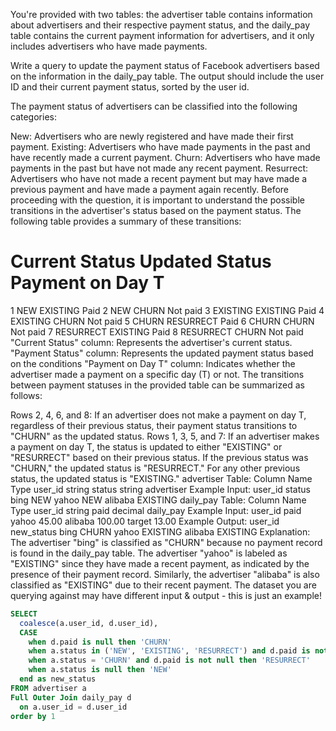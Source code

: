 You're provided with two tables: the advertiser table contains information about advertisers and their respective payment status, and the daily_pay table contains the current payment information for advertisers, and it only includes advertisers who have made payments.

Write a query to update the payment status of Facebook advertisers based on the information in the daily_pay table. The output should include the user ID and their current payment status, sorted by the user id.

The payment status of advertisers can be classified into the following categories:

New: Advertisers who are newly registered and have made their first payment.
Existing: Advertisers who have made payments in the past and have recently made a current payment.
Churn: Advertisers who have made payments in the past but have not made any recent payment.
Resurrect: Advertisers who have not made a recent payment but may have made a previous payment and have made a payment again recently.
Before proceeding with the question, it is important to understand the possible transitions in the advertiser's status based on the payment status. The following table provides a summary of these transitions:

#	Current Status	Updated Status	Payment on Day T
1	NEW	EXISTING	Paid
2	NEW	CHURN	Not paid
3	EXISTING	EXISTING	Paid
4	EXISTING	CHURN	Not paid
5	CHURN	RESURRECT	Paid
6	CHURN	CHURN	Not paid
7	RESURRECT	EXISTING	Paid
8	RESURRECT	CHURN	Not paid
"Current Status" column: Represents the advertiser's current status.
"Payment Status" column: Represents the updated payment status based on the conditions
"Payment on Day T" column: Indicates whether the advertiser made a payment on a specific day (T) or not.
The transitions between payment statuses in the provided table can be summarized as follows:

Rows 2, 4, 6, and 8: If an advertiser does not make a payment on day T, regardless of their previous status, their payment status transitions to "CHURN" as the updated status.
Rows 1, 3, 5, and 7: If an advertiser makes a payment on day T, the status is updated to either "EXISTING" or "RESURRECT" based on their previous status. If the previous status was "CHURN," the updated status is "RESURRECT." For any other previous status, the updated status is "EXISTING."
advertiser Table:
Column Name	Type
user_id	string
status	string
advertiser Example Input:
user_id	status
bing	NEW
yahoo	NEW
alibaba	EXISTING
daily_pay Table:
Column Name	Type
user_id	string
paid	decimal
daily_pay Example Input:
user_id	paid
yahoo	45.00
alibaba	100.00
target	13.00
Example Output:
user_id	new_status
bing	CHURN
yahoo	EXISTING
alibaba	EXISTING
Explanation:
The advertiser "bing" is classified as "CHURN" because no payment record is found in the daily_pay table.
The advertiser "yahoo" is labeled as "EXISTING" since they have made a recent payment, as indicated by the presence of their payment record.
Similarly, the advertiser "alibaba" is also classified as "EXISTING" due to their recent payment.
The dataset you are querying against may have different input & output - this is just an example!



```sql
SELECT
  coalesce(a.user_id, d.user_id),
  CASE
    when d.paid is null then 'CHURN'
    when a.status in ('NEW', 'EXISTING', 'RESURRECT') and d.paid is not null then 'EXISTING'
    when a.status = 'CHURN' and d.paid is not null then 'RESURRECT'
    when a.status is null then 'NEW'
  end as new_status
FROM advertiser a
Full Outer Join daily_pay d
  on a.user_id = d.user_id
order by 1
```